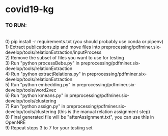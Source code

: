 # covid19-kg

### TO RUN:
<br/>
    0) pip install -r requirements.txt (you should probably use conda or pipenv)
    <br/>
    1) Extract publications.zip and move files into preprocessing/pdfminer.six-develop/tools/relationExtraction/inputProcess
    <br/>
    2) Remove the subset of files you want to use for testing
    <br/>
    3) Run "python processBebe.py" in preprocessing/pdfminer.six-develop/tools/relationExtraction
    <br/>
    4) Run "python extractRelations.py" in preprocessing/pdfminer.six-develop/tools/relationExtraction
    <br/>
    5) Run "python embedding.py" in preprocessing/pdfminer.six-develop/tools/word2vec
    <br/>
    6) Run "python kmeans.py" in preprocessing/pdfminer.six-develop/tools/clustering
    <br/>
    7) Run "python assign.py" in preprocessing/pdfminer.six-develop/tools/clustering (this is the manual relation assignment step)
    <br/>
    8) Final generated file will be "afterAssignment.txt", you can use this in OpenNRE
    <br/>
    9) Repeat steps 3 to 7 for your testing set